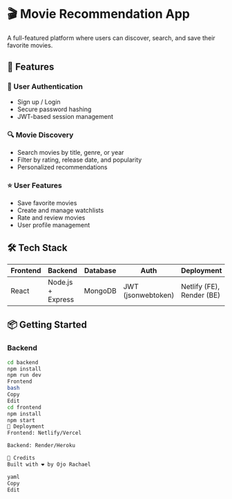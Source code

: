 # 🎬 Movie Recommendation App

A full-featured platform where users can discover, search, and save their favorite movies.

## 🚀 Features

### 🔐 User Authentication
- Sign up / Login
- Secure password hashing
- JWT-based session management

### 🔍 Movie Discovery
- Search movies by title, genre, or year
- Filter by rating, release date, and popularity
- Personalized recommendations

### ⭐ User Features
- Save favorite movies
- Create and manage watchlists
- Rate and review movies
- User profile management

## 🛠️ Tech Stack

| Frontend       | Backend         | Database    | Auth            | Deployment      |
|----------------|------------------|-------------|------------------|------------------|
| React          | Node.js + Express| MongoDB     | JWT (jsonwebtoken) | Netlify (FE), Render (BE) |

## 📦 Getting Started

### Backend
```bash
cd backend
npm install
npm run dev
Frontend
bash
Copy
Edit
cd frontend
npm install
npm start
📡 Deployment
Frontend: Netlify/Vercel

Backend: Render/Heroku

🙌 Credits
Built with ❤️ by Ojo Rachael

yaml
Copy
Edit
